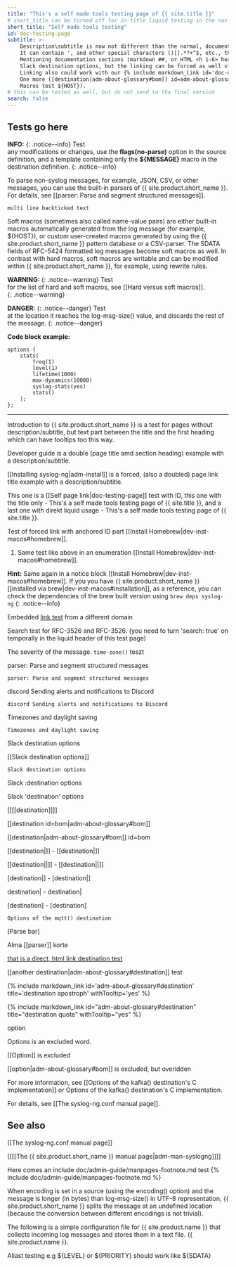 ```yaml
---
title: "This's a self made tools testing page of {{ site.title }}"
# short_title can be turned off for in-title liquid testing in the nav bar, uncomment if needed
short_title: "Self made tools testing"
id: doc-testing-page
subtitle: >-
    Description\subtitle is now not different than the normal, documentation body markdown texts.<br>
    It can contain ', and other special characters ()[].*?+^$, etc., though some of them might require escaping, e.g. \\ or \|<br>
    Mentioning documentation sections (markdown ##, or HTML <h 1-6> headings) via the exact section title text should work normally, like
    Slack destination options, but the linking can be forced as well via our custom markdown [[[[Timezones and daylight saving]]]] format.<br>
    Linking also could work with our {% include markdown_link id='doc-own-tools' title='markdown_link liquid include' withTooltip='yes' %}.<br>
    One more [[destination|adm-about-glossary#bom]] id=adm-about-glossary#bom override test from subtutle.<br>
    Macros test ${HOST}).
# this can be tested as well, but do not send to tha final version
search: false
---
```


## Tests go here

**INFO:** \{: .notice--info\} Test \
any modifications or changes, use the **flags(no-parse)** option in the
source definition, and a template containing only the **${MESSAGE}**
macro in the destination definition.
{: .notice--info}

To parse non-syslog messages, for example, JSON, CSV, or other messages,
you can use the built-in parsers of {{ site.product.short_name }}. For details, see
[[parser: Parse and segment structured messages]].

`multi line backticked
text`

Soft macros (sometimes also called name-value pairs) are either
built-in macros automatically generated from the log message (for
example, ${HOST}), or custom user-created macros generated by using
the {{ site.product.short_name }} pattern database or a CSV-parser. The SDATA fields of
RFC-5424 formatted log messages become soft macros as well. In
contrast with hard macros, soft macros are writable and can be
modified within {{ site.product.short_name }}, for example, using rewrite rules.

**WARNING:** \{: .notice--warning\} Test \
for the list of hard and soft macros, see [[Hard versus soft macros]].  
{: .notice--warning}

**DANGER:** \{: .notice--danger\} Test \
at the location it reaches the log-msg-size() value, and discards the rest of the message.
{: .notice--danger}

**Code block example:**

```config
options {
    stats(
        freq(1)
        level(1)
        lifetime(1000)
        max-dynamics(10000)
        syslog-stats(yes)
        stats()
    );
};
```

---------------------

Introduction to {{ site.product.short_name }} is a test for pages without description/subtitle, but text part between the title and the first heading which can have tooltips too this way.

Developer guide is a double (page title amd section heading) example with a description/subtitle.

[[Installing syslog-ng|adm-install]] is a forced, (also a doubled) page link title example with a description/subtitle.

This one is a [[Self page link|doc-testing-page]] test with ID, this one with the title only - This's a self made tools testing page of {{ site.title }}, and a last one with direkt liquid usage - This's a self made tools testing page of {{ site.title }}.

Test of forced link with anchored ID part [[Install Homebrew|dev-inst-macos#homebrew]].

1. Same test like above in an enumeration [[Install Homebrew|dev-inst-macos#homebrew]].

**Hint:** Same again in a notice block [[Install Homebrew|dev-inst-macos#homebrew]]. If you you have {{ site.product.short_name }} [[installed via brew|dev-inst-macos#installation]], as a reference, you can check the dependencies of the brew built version using `brew deps syslog-ng`
{: .notice--info}

Embedded [link test](https://grpc.io/docs/guides/keepalive/) from a different domain

Search test for RFC-3526 and RFC-3526. (you need to turn 'search: true' on temporally in the liquid header of this test page)

The severity of the message. `time-zone()` teszt

parser: Parse and segment structured messages

`parser: Parse and segment structured messages`

discord Sending alerts and notifications to Discord

`discord Sending alerts and notifications to Discord`

Timezones and daylight saving

`Timezones and daylight saving`

Slack destination options

[[Slack destination options]]

`Slack destination options`

Slack :destination options

Slack 'destination' options

[[[[destination]]]]

[[destination id=bom|adm-about-glossary#bom]]

[[destination|adm-about-glossary#bom]] id=bom

[[destination|]] - \[\[destination\|\]\]

[[destination||]] - \[\[destination\|\|\]\]

[destination|] - \[destination\|\]

destination| - destination\|

[destination] - \[destination\]

`Options of the mqtt() destination`

[Parse bar]

Alma [[parser]] korte

<a href="/admin-guide/200_About/002_Glossary#destination" class="nav-link content-tooltip">that is a direct, html link destination test</a>

[[another destination|adm-about-glossary#destination]] test

{% include markdown_link id='adm-about-glossary#destination' title='destination apostroph' withTooltip='yes' %}

{% include markdown_link id="adm-about-glossary#destination" title="destination quote" withTooltip="yes" %}

option

Options is an excluded word.

[[Option]] is excluded

[[option|adm-about-glossary#bom]] is excluded, but overidden

For more information, see
[[Options of the kafka() destination's C implementation]] or
Options of the kafka() destination's C implementation.


For details, see [[The syslog-ng.conf manual page]].

## See also

[[The syslog-ng.conf manual page]]

[[[[The {{ site.product.short_name }} manual page|adm-man-syslogng]]]]

Here comes an include doc/admin-guide/manpages-footnote.md test
{% include doc/admin-guide/manpages-footnote.md %}

When encoding is set in a source (using the encoding() option) and the
message is longer (in bytes) than log-msg-size() in UTF-8
representation, {{ site.product.short_name }} splits the message at an undefined
location (because the conversion between different encodings is not
trivial).

The following is a simple configuration file for {{ site.product.name }}  that collects incoming log messages and stores them
in a text file. {{ site.product.name }}.

Aliast testing e.g ${LEVEL} or ${PRIORITY} should work like ${SDATA}
